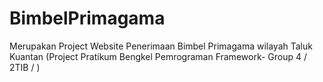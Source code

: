 # BimbelPrimagama

Merupakan Project Website Penerimaan Bimbel Primagama wilayah Taluk Kuantan 
(Project Pratikum Bengkel Pemrograman Framework- Group 4 / 2TIB / )
